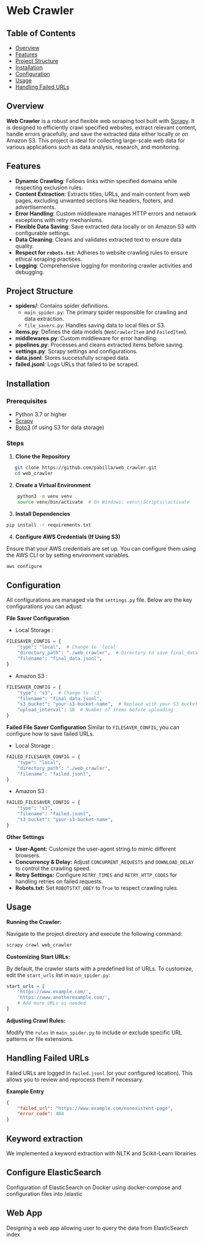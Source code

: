 # Web Crawler

## Table of Contents

- [Overview](#overview)
- [Features](#features)
- [Project Structure](#project-structure)
- [Installation](#installation)
- [Configuration](#configuration)
- [Usage](#usage)
- [Handling Failed URLs](#handling-failed-urls)

## Overview

**Web Crawler** is a robust and flexible web scraping tool built with [Scrapy](https://scrapy.org/). It is designed to efficiently crawl specified websites, extract relevant content, handle errors gracefully, and save the extracted data either locally or on Amazon S3. This project is ideal for collecting large-scale web data for various applications such as data analysis, research, and monitoring.

## Features

- **Dynamic Crawling**: Follows links within specified domains while respecting exclusion rules.
- **Content Extraction**: Extracts titles, URLs, and main content from web pages, excluding unwanted sections like headers, footers, and advertisements.
- **Error Handling**: Custom middleware manages HTTP errors and network exceptions with retry mechanisms.
- **Flexible Data Saving**: Save extracted data locally or on Amazon S3 with configurable settings.
- **Data Cleaning**: Cleans and validates extracted text to ensure data quality.
- **Respect for `robots.txt`**: Adheres to website crawling rules to ensure ethical scraping practices.
- **Logging**: Comprehensive logging for monitoring crawler activities and debugging.

## Project Structure

- **spiders/**: Contains spider definitions.
  - `main_spider.py`: The primary spider responsible for crawling and data extraction.
  - `file_savers.py`: Handles saving data to local files or S3.
- **items.py**: Defines the data models (`WebCrawlerItem` and `FailedItem`).
- **middlewares.py**: Custom middleware for error handling.
- **pipelines.py**: Processes and cleans extracted items before saving.
- **settings.py**: Scrapy settings and configurations.
- **data.jsonl**: Stores successfully scraped data.
- **failed.jsonl**: Logs URLs that failed to be scraped.

## Installation

### Prerequisites

- Python 3.7 or higher
- [Scrapy](https://scrapy.org/)
- [Boto3](https://boto3.amazonaws.com/v1/documentation/api/latest/index.html) (if using S3 for data storage)

### Steps

1. **Clone the Repository**

```bash
   git clone https://github.com/pabilla/web_crawler.git
   cd web_crawler
 ```
   
2. **Create a Virtual Environment**

```bash
    python3 -m venv venv
    source venv/bin/activate  # On Windows: venv\\Scripts\\activate 
```

3. **Install Dependencies**

```bash
pip install -r requirements.txt
```

4. **Configure AWS Credentials (If Using S3)**

Ensure that your AWS credentials are set up. You can configure them using the AWS CLI or by setting environment variables.

```bash
aws configure
```

## Configuration

All configurations are managed via the `settings.py` file. Below are the key configurations you can adjust:

**File Saver Configuration**   

- Local Storage :
```python
FILESAVER_CONFIG = {
    "type": "local",  # Change to 'local'
    "directory_path": "./web_crawler",  # Directory to save final_data
    "filename": "final_data.jsonl",
}
```
- Amazon S3 :
```python
FILESAVER_CONFIG = {
    "type": "s3",  # Change to 's3'
    "filename": "final_data.jsonl",
    "s3_bucket": "your-s3-bucket-name",  # Replace with your S3 bucket
    "upload_interval": 10  # Number of items before uploading
}
```

**Failed File Saver Configuration**
Similar to `FILESAVER_CONFIG`, you can configure how to save failed URLs.

- Local Storage :

```python
FAILED_FILESAVER_CONFIG = {
    "type": "local",
    "directory_path": "./web_crawler",
    "filename": "failed.jsonl",
}
```
- Amazon S3 :

```python
FAILED_FILESAVER_CONFIG = {
    "type": "s3",
    "filename": "failed.jsonl",
    "s3_bucket": "your-s3-bucket-name",
}
```

**Other Settings**

- **User-Agent:** Customize the user-agent string to mimic different browsers.
- **Concurrency & Delay:** Adjust `CONCURRENT_REQUESTS` and `DOWNLOAD_DELAY` to control the crawling speed.
- **Retry Settings:** Configure `RETRY_TIMES` and `RETRY_HTTP_CODES` for handling retries on failed requests.
- **Robots.txt:** Set `ROBOTSTXT_OBEY` to `True` to respect crawling rules.

## Usage

**Running the Crawler:**

Navigate to the project directory and execute the following command:

```bash
scrapy crawl web_crawler
```
**Customizing Start URLs:**  

By default, the crawler starts with a predefined list of URLs. To customize, edit the `start_urls` list in `main_spider.py`:

```python
start_urls = [
    'https://www.example.com/',
    'https://www.anotherexample.com/',
    # Add more URLs as needed
]
```
**Adjusting Crawl Rules:**  

Modify the `rules` in `main_spider.py` to include or exclude specific URL patterns or file extensions.

## Handling Failed URLs
Failed URLs are logged in `failed.jsonl` (or your configured location). This allows you to review and reprocess them if necessary.

**Example Entry**
```json
{
    "failed_url": "https://www.example.com/nonexistent-page",
    "error_code": 404
}
```
## Keyword extraction

We implemented a keyword extraction with NLTK and Scikit-Learn librairies

## Configure ElasticSearch

Configuration of ElasticSearch on Docker using docker-compose and configuration files into /elastic

## Web App

Designing a web app allowing user to query the data from ElasticSearch index